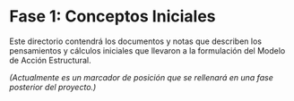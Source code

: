 # Fase 1: Conceptos Iniciales

Este directorio contendrá los documentos y notas que describen los pensamientos y cálculos iniciales que llevaron a la formulación del Modelo de Acción Estructural.

*(Actualmente es un marcador de posición que se rellenará en una fase posterior del proyecto.)*

